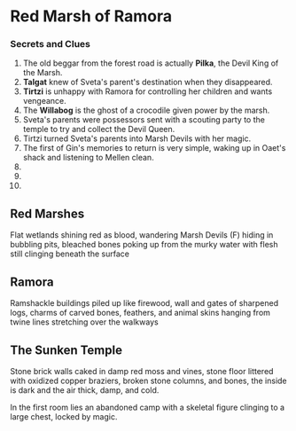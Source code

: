 # Red Marsh of Ramora


### Secrets and Clues

1. The old beggar from the forest road is actually **Pilka**, the Devil King of the Marsh.
2. **Talgat** knew of Sveta's parent's destination when they disappeared.
3. **Tirtzi** is unhappy with Ramora for controlling her children and wants vengeance. 
4. The **Willabog** is the ghost of a crocodile given power by the marsh.
5. Sveta's parents were possessors sent with a scouting party to the temple to try and collect the Devil Queen.
6. Tirtzi turned Sveta's parents into Marsh Devils with her magic.
7. The first of Gin's memories to return is very simple, waking up in Oaet's shack and listening to Mellen clean.
8. 
9. 
10. 

## Red Marshes
Flat wetlands shining red as blood, wandering Marsh Devils (F) hiding in bubbling pits, bleached bones poking up from the murky water with flesh still clinging beneath the surface

## Ramora
Ramshackle buildings piled up like firewood, wall and gates of sharpened logs, charms of carved bones, feathers, and animal skins hanging from twine lines stretching over the walkways

## The Sunken Temple
Stone brick walls caked in damp red moss and vines, stone floor littered with oxidized copper braziers, broken stone columns, and bones, the inside is dark and the air thick, damp, and cold.

In the first room lies an abandoned camp with a skeletal figure clinging to a large chest, locked by magic.